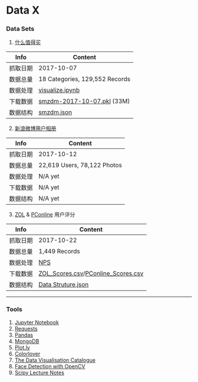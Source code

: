 Data X
===

### Data Sets

1. [什么值得买](http://www.smzdm.com/)


| Info | Content |
| ------------- | ------------- |
| 抓取日期  | 2017-10-07  |
| 数据总量  |   18 Categories, 129,552 Records |
| 数据处理  | [visualize.ipynb](Smzdm/visualize.ipynb) |
| 下载数据  | [smzdm-2017-10-07.pkl](Smzdm/smzdm-2017-10-07.pkl) (33M) |
| 数据结构  | [smzdm.json](Smzdm/smzdm.json) |

2. [新浪微博用户相册](http://weibo.com/)

| Info | Content |
| ------------- | ------------- |
| 抓取日期  | 2017-10-12  |
| 数据总量  |   22,619 Users, 78,122 Photos |
| 数据处理  | N/A yet |
| 下载数据  | N/A yet |
| 数据结构  | N/A yet |

3. [ZOL](http://mobile.zol.com.cn/) & [PConline](http://mobile.pconline.com.cn/) 用户评分

| Info | Content |
| ------------- | ------------- |
| 抓取日期  | 2017-10-22  |
| 数据总量  | 1,449 Records |
| 数据处理  | [NPS](TechReview/NPS.ipynb) |
| 下载数据  | [ZOL\_Scores.csv](TechReview/ZOL\_Scores.csv)/[PConline\_Scores.csv](TechReview/PConline\_Scores.csv) |
| 数据结构  | [Data Struture.json](TechReview/Data%20Structure.json) |

---

### Tools

1. [Jupyter Notebook](http://jupyter.org/)
2. [Requests](http://docs.python-requests.org/en/master/)
3. [Pandas](http://pandas.pydata.org/)
4. [MongoDB](https://docs.mongodb.com/manual/)
5. [Plot.ly](https://plot.ly/python/)
6. [Colorlover](https://plot.ly/ipython-notebooks/color-scales)
7. [The Data Visualisation Catalogue](https://datavizcatalogue.com/index.html)
8. [Face Detection with OpenCV](https://docs.opencv.org/trunk/d7/d8b/tutorial_py_face_detection.html)
9. [Scipy Lecture Notes](http://www.scipy-lectures.org/index.html)
